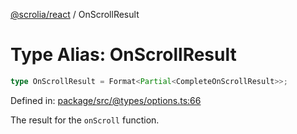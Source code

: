 [@scrolia/react](../README.md) / OnScrollResult

# Type Alias: OnScrollResult

```ts
type OnScrollResult = Format<Partial<CompleteOnScrollResult>>;
```

Defined in: [package/src/@types/options.ts:66](https://github.com/scrolia/react/blob/0546efab414d6330c2dc8561a55082235988c073/package/src/@types/options.ts#L66)

The result for the `onScroll` function.
